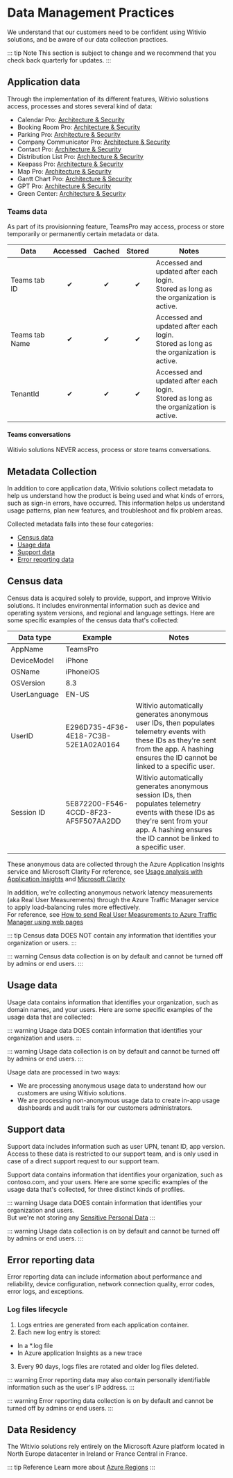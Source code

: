 ﻿# Data Management Practices

We understand that our customers need to be confident using Witivio solutions, and be aware of our data collection practices.

::: tip Note
This section is subject to change and we recommend that you check back quarterly for updates.
:::

## Application data

Through the implementation of its different features, Witivio solustions access, processes and stores several kind of data:
- Calendar Pro: [Architecture & Security](/architecture-security/calendar-pro/)
- Booking Room Pro: [Architecture & Security](/architecture-security/bookingroom-pro/)
- Parking Pro: [Architecture & Security](/architecture-security/parking-pro/)
- Company Communicator Pro: [Architecture & Security](/architecture-security/company-communicator-pro/)
- Contact Pro: [Architecture & Security](/architecture-security/contact-pro/)
- Distribution List Pro: [Architecture & Security](/architecture-security/ditribution-list-pro/)
- Keepass Pro: [Architecture & Security](/architecture-security/keepass-pro/)
- Map Pro: [Architecture & Security](/architecture-security/map-pro/)
- Gantt Chart Pro: [Architecture & Security](/architecture-security/gantt-chart-pro/)
- GPT Pro: [Architecture & Security](/architecture-security/gpt-pro/)
- Green Center: [Architecture & Security](/architecture-security/green-center/)


### Teams data

As part of its provisionning feature, TeamsPro may access, process or store temporarily or permanently certain metadata or data.

| Data | Accessed | Cached | Stored | Notes |
|------|:--------:|:------:|:------:|-------|
| Teams tab ID | ✔ | ✔ | ✔ | Accessed and updated after each login.<br/>Stored as long as the organization is active. |
| Teams tab Name | ✔ | ✔ | ✔ | Accessed and updated after each login.<br/>Stored as long as the organization is active. |
| TenantId | ✔ | ✔ | ✔ | Accessed and updated after each login.<br/>Stored as long as the organization is active. |

#### Teams conversations

Witivio solutions NEVER access, process or store teams conversations.

## Metadata Collection

In addition to core application data, Witivio solutions collect metadata to help us understand how the product is being used and what kinds of errors, such as sign-in errors, have occurred. This information helps us understand usage patterns, plan new features, and troubleshoot and fix problem areas.

Collected metadata falls into these four categories:
-  [Census data](#census-data)
-  [Usage data](#usage-data)
-  [Support data](#support-data)
-  [Error reporting data](#error-reporting-data)

## Census data
Census data is acquired solely to provide, support, and improve Witivio solutions. It includes environmental information such as device and operating system versions, and regional and language settings. Here are some specific examples of the census data that's collected:

| Data type | Example | Notes |
|-----------|---------|-------|
| AppName | TeamsPro | |
| DeviceModel | iPhone | |
| OSName | iPhoneiOS | |
| OSVersion | 8.3 | |
| UserLanguage | EN-US | |
| UserID | E296D735-4F36-4E18-7C3B-52E1A02A0164 | Witivio automatically generates anonymous user IDs, then populates telemetry events with these IDs as they're sent from the app. A hashing ensures the ID cannot be linked to a specific user. |
| Session ID | 5E872200-F546-4CCD-8F23-AF5F507AA2DD | Witivio automatically generates anonymous session IDs, then populates telemetry events with these IDs as they're sent from your app. A hashing ensures the ID cannot be linked to a specific user. |

These anonymous data are collected through the Azure Application Insights service and Microsoft Clarity
For reference, see [Usage analysis with Application Insights](https://docs.microsoft.com/en-us/azure/azure-monitor/app/usage-overview) and [Microsoft Clarity](https://learn.microsoft.com/en-us/clarity/setup-and-installation/about-clarity)

In addition, we're collecting anonymous network latency measurements (aka Real User Measurements) through the Azure Traffic Manager service to apply load-balancing rules more effectively.  
For reference, see [How to send Real User Measurements to Azure Traffic Manager using web pages](https://docs.microsoft.com/en-us/azure/traffic-manager/traffic-manager-create-rum-web-pages)

::: tip
Census data DOES NOT contain any information that identifies your organization or users.
:::

::: warning
Census data collection is on by default and cannot be turned off by admins or end users.
:::

## Usage data

Usage data contains information that identifies your organization, such as domain names, and your users. Here are some specific examples of the usage data that are collected:

::: warning
Usage data DOES contain information that identifies your organization and users.
:::

::: warning
Usage data collection is on by default and cannot be turned off by admins or end users.
:::

Usage data are processed in two ways:
* We are processing anonymous usage data to understand how our customers are using Witivio solutions.
* We are processing non-anonymous usage data to create in-app usage dashboards and audit trails for our customers administrators.

## Support data

Support data includes information such as user UPN, tenant ID, app version. Access to these data is restricted to our support team, and is only used in case of a direct support request to our support team.

Support data contains information that identifies your organization, such as contoso.com, and your users. Here are some specific examples of the usage data that's collected, for three distinct kinds of profiles.

::: warning
Usage data DOES contain information that identifies your organization and users.  
But we're not storing any [Sensitive Personal Data](https://ec.europa.eu/info/law/law-topic/data-protection/reform/rules-business-and-organisations/legal-grounds-processing-data/sensitive-data/what-personal-data-considered-sensitive_en)
:::

::: warning
Usage data collection is on by default and cannot be turned off by admins or end users.
:::

## Error reporting data

Error reporting data can include information about performance and reliability, device configuration, network connection quality, error codes, error logs, and exceptions.

### Log files lifecycle

1. Logs entries are generated from each application container.
2. Each new log entry is stored:
  - In a *.log file
  - In Azure application Insights as a new trace
3. Every 90 days, logs files are rotated and older log files deleted.

::: warning
Error reporting data may also contain personally identifiable information such as the user's IP address.
:::

::: warning
Error reporting data collection is on by default and cannot be turned off by admins or end users.
:::

## Data Residency

The Witivio solutions rely entirely on the Microsoft Azure platform located in North Europe datacenter in Ireland or France Central in France.

::: tip Reference
Learn more about [Azure Regions](https://azure.microsoft.com/en-us/global-infrastructure/regions/)
:::

<Classification label="public" />
<Intercom />
<Hubspot />
<Clarity />
<GoogleAnalytics />